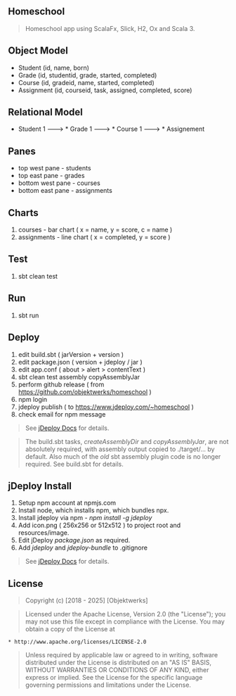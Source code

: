 Homeschool
----------
>Homeschool app using ScalaFx, Slick, H2, Ox and Scala 3.

Object Model
------------
* Student (id, name, born)
* Grade (id, studentid, grade, started, completed)
* Course (id, gradeid, name, started, completed)
* Assignment (id, courseid, task, assigned, completed, score)

Relational Model
----------------
* Student 1 ---> * Grade 1 ---> * Course 1 ---> * Assignement

Panes
-----
* top west pane - students
* top east pane - grades
* bottom west pane - courses
* bottom east pane - assignments

Charts
------
1. courses - bar chart ( x = name, y = score, c = name )
2. assignments - line chart ( x = completed, y = score )

Test
----
1. sbt clean test

Run
---
1. sbt run

Deploy
------
1. edit build.sbt ( jarVersion + version )
2. edit package.json ( version + jdeploy / jar )
3. edit app.conf ( about > alert > contentText )
4. sbt clean test assembly copyAssemblyJar
5. perform github release ( from https://github.com/objektwerks/homeschool )
6. npm login
7. jdeploy publish ( to https://www.jdeploy.com/~homeschool )
8. check email for npm message
>See [jDeploy Docs](https://www.jdeploy.com/docs/manual/#_getting_started) for details.

>The build.sbt tasks, *createAssemblyDir* and *copyAssemblyJar*, are not absolutely required, with
>assembly output copied to ./target/... by default. Also much of the *old* sbt assembly plugin code
>is no longer required. See build.sbt for details.

jDeploy Install
---------------
1. Setup npm account at npmjs.com
2. Install node, which installs npm, which bundles npx.
3. Install jdeploy via npm - *npm install -g jdeploy*
4. Add icon.png ( 256x256 or 512x512 ) to project root and resources/image.
5. Edit jDeploy *package.json* as required.
6. Add *jdeploy* and *jdeploy-bundle* to .gitignore
>See [jDeploy Docs](https://www.jdeploy.com/docs/manual/#_getting_started) for details.

License
-------
>Copyright (c) [2018 - 2025] [Objektwerks]

>Licensed under the Apache License, Version 2.0 (the "License");
you may not use this file except in compliance with the License.
You may obtain a copy of the License at

    * http://www.apache.org/licenses/LICENSE-2.0

>Unless required by applicable law or agreed to in writing, software
distributed under the License is distributed on an "AS IS" BASIS,
WITHOUT WARRANTIES OR CONDITIONS OF ANY KIND, either express or implied.
See the License for the specific language governing permissions and
limitations under the License.
